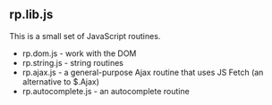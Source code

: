 ## rp.lib.js

This is a small set of JavaScript routines.

* rp.dom.js - work with the DOM
* rp.string.js - string routines
* rp.ajax.js - a general-purpose Ajax routine that uses JS Fetch (an alternative to $.Ajax)
* rp.autocomplete.js - an autocomplete routine